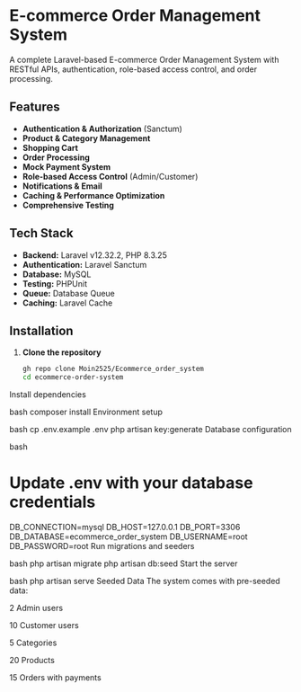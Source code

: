 # E-commerce Order Management System

A complete Laravel-based E-commerce Order Management System with RESTful APIs, authentication, role-based access control, and order processing.

## Features

- **Authentication & Authorization** (Sanctum)
- **Product & Category Management**
- **Shopping Cart**
- **Order Processing**
- **Mock Payment System**
- **Role-based Access Control** (Admin/Customer)
- **Notifications & Email**
- **Caching & Performance Optimization**
- **Comprehensive Testing**

## Tech Stack

- **Backend:** Laravel v12.32.2, PHP 8.3.25
- **Authentication:** Laravel Sanctum
- **Database:** MySQL
- **Testing:** PHPUnit
- **Queue:** Database Queue
- **Caching:** Laravel Cache

## Installation

1. **Clone the repository**
   ```bash
   gh repo clone Moin2525/Ecommerce_order_system
   cd ecommerce-order-system
Install dependencies

bash
composer install
Environment setup

bash
cp .env.example .env
php artisan key:generate
Database configuration

bash
# Update .env with your database credentials
DB_CONNECTION=mysql
DB_HOST=127.0.0.1
DB_PORT=3306
DB_DATABASE=ecommerce_order_system
DB_USERNAME=root
DB_PASSWORD=root
Run migrations and seeders

bash
php artisan migrate
php artisan db:seed
Start the server

bash
php artisan serve
Seeded Data
The system comes with pre-seeded data:

2 Admin users

10 Customer users

5 Categories

20 Products

15 Orders with payments
